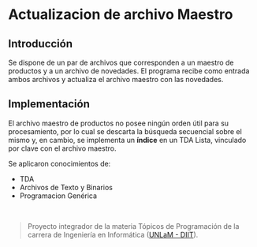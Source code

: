 # Actualizacion de archivo Maestro

## Introducción
Se dispone de un par de archivos que corresponden a un maestro de productos y a un archivo de novedades. El programa recibe como entrada ambos archivos y
actualiza el archivo maestro con las novedades.


## Implementación
El archivo maestro de productos no posee ningún orden útil para su procesamiento, por lo cual se descarta la búsqueda secuencial sobre el mismo y, en cambio, se implementa un **índice** en un TDA Lista, vinculado por clave con el archivo maestro.

Se aplicaron conocimientos de:
- TDA
- Archivos de Texto y Binarios
- Programacion Genérica

<br>

> Proyecto integrador de la materia Tópicos de Programación de la carrera de Ingeniería en Informática ([UNLaM - DIIT](https://linktr.ee/diitunlam)).
